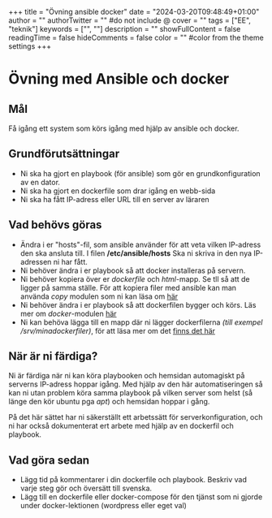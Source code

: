 +++
title = "Övning ansible docker"
date = "2024-03-20T09:48:49+01:00"
author = ""
authorTwitter = "" #do not include @
cover = ""
tags = ["EE", "teknik"]
keywords = ["", ""]
description = ""
showFullContent = false
readingTime = false
hideComments = false
color = "" #color from the theme settings
+++

# Övning med Ansible och docker

## Mål

Få igång ett system som körs igång med hjälp av ansible och docker.

## Grundförutsättningar

 - Ni ska ha gjort en playbook (för ansible) som gör en grundkonfiguration av en dator.
 - Ni ska ha gjort en dockerfile som drar igång en webb-sida
 - Ni ska ha fått IP-adress eller URL till en server av läraren

 ## Vad behövs göras

  - Ändra i er "hosts"-fil, som ansible använder för att veta vilken IP-adress den ska ansluta till. I filen **/etc/ansible/hosts** Ska ni skriva in den nya IP-adressen ni har fått.
   - Ni behöver ändra i er playbook så att docker installeras på servern.
   - Ni behöver kopiera över er *dockerfile* och *html*-mapp. Se tll så att de ligger på samma ställe. För att kopiera filer med ansible kan man använda *copy* modulen som ni kan läsa om [här](https://docs.ansible.com/ansible/latest/collections/ansible/builtin/copy_module.html) 
   - Ni behöver ändra i er playbook så att dockerfilen bygger och körs. Läs mer om *docker*-modulen [här](https://docs.ansible.com/ansible/latest/collections/community/docker/docsite/scenario_guide.html#ansible-collections-community-docker-docsite-scenario-guide) 
   - Ni kan behöva lägga till en mapp där ni lägger dockerfilerna *(till exempel /srv/minadockerfiler)*, för att läsa mer om det [finns det här](https://docs.ansible.com/ansible/latest/collections/ansible/builtin/file_module.html#examples)
       
## När är ni färdiga?
Ni är färdiga när ni kan köra playbooken och hemsidan automagiskt på serverns IP-adress hoppar igång. Med hjälp av den här automatiseringen så kan ni utan problem köra samma playbook på vilken server som helst (så länge den kör ubuntu pga *apt*) och hemsidan hoppar i gång. 

På det här sättet har ni säkerställt ett arbetssätt för serverkonfiguration, och ni har också dokumenterat ert arbete med hjälp av en dockerfil och playbook.

## Vad göra sedan

 - Lägg tid på kommentarer i din dockerfile och playbook. Beskriv vad varje steg gör och översätt till svenska.
 - Lägg till en dockerfile eller docker-compose för den tjänst som ni gjorde under docker-lektionen (wordpress eller eget val)